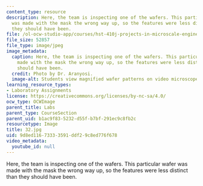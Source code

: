 ```yaml
---
content_type: resource
description: Here, the team is inspecting one of the wafers. This particular wafer
  was made with the mask the wrong way up, so the features were less distinct than
  they should have been.
file: /ol-ocw-studio-app/courses/hst-410j-projects-in-microscale-engineering-for-the-life-sciences-spring-2007/9d8ed11673333591ddf29c8ed776f678_32.jpg
file_size: 52857
file_type: image/jpeg
image_metadata:
  caption: Here, the team is inspecting one of the wafers. This particular wafer was
    made with the mask the wrong way up, so the features were less distinct than they
    should have been.
  credit: Photo by Dr. Aranyosi.
  image-alt: Students view magnified wafer patterns on video microscope.
learning_resource_types:
- Laboratory Assignments
license: https://creativecommons.org/licenses/by-nc-sa/4.0/
ocw_type: OCWImage
parent_title: Labs
parent_type: CourseSection
parent_uid: b1ac9f83-5232-d55f-b7bf-291ec9c8fb2c
resourcetype: Image
title: 32.jpg
uid: 9d8ed116-7333-3591-ddf2-9c8ed776f678
video_metadata:
  youtube_id: null
---
```

Here, the team is inspecting one of the wafers. This particular wafer was made with the mask the wrong way up, so the features were less distinct than they should have been.